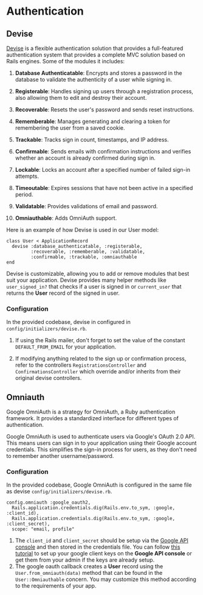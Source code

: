 # Authentication
## Devise
[Devise](https://github.com/heartcombo/devise) is a flexible authentication solution that provides a full-featured authentication system that provides a complete MVC solution based on Rails engines. Some of the modules it includes:

1. **Database Authenticatable**: Encrypts and stores a password in the database to validate the authenticity of a user while signing in.

2. **Registerable**: Handles signing up users through a registration process, also allowing them to edit and destroy their account.

3. **Recoverable**: Resets the user's password and sends reset instructions.

4. **Rememberable**: Manages generating and clearing a token for remembering the user from a saved cookie.

5. **Trackable**: Tracks sign in count, timestamps, and IP address.

6. **Confirmable**: Sends emails with confirmation instructions and verifies whether an account is already confirmed during sign in.

7. **Lockable**: Locks an account after a specified number of failed sign-in attempts.

8. **Timeoutable**: Expires sessions that have not been active in a specified period.

9. **Validatable**: Provides validations of email and password.

10. **Omniauthable**: Adds OmniAuth support.

Here is an example of how Devise is used in our User model:

```
class User < ApplicationRecord
  devise :database_authenticatable, :registerable,
         :recoverable, :rememberable, :validatable,
         :confirmable, :trackable, :omniauthable
end
```

Devise is customizable, allowing you to add or remove modules that best suit your application. Devise provides many helper methods like `user_signed_in?` that checks if a user is signed in or `current_user` that returns the **User** record of the signed in user.

### Configuration
In the provided codebase, devise in configured in `config/initializers/devise.rb`.

1. If using the Rails mailer, don't forget to set the value of the constant `DEFAULT_FROM_EMAIL` for your application.

2. If modifying anything related to the sign up or confirmation process, refer to the controllers `RegistrationsController` and `ConfirmationsController` which override and/or inherits from their original devise controllers.

## Omniauth
Google OmniAuth is a strategy for OmniAuth, a Ruby authentication framework. It provides a standardized interface for different types of authentication.

Google OmniAuth is used to authenticate users via Google's OAuth 2.0 API. This means users can sign in to your application using their Google account credentials. This simplifies the sign-in process for users, as they don't need to remember another username/password.

### Configuration
In the provided codebase, Google OmniAuth is configured in the same file as devise `config/initializers/devise.rb`.

```
config.omniauth :google_oauth2,
  Rails.application.credentials.dig(Rails.env.to_sym, :google, :client_id),
  Rails.application.credentials.dig(Rails.env.to_sym, :google, :client_secret),
  scope: "email, profile"
```

1. The `client_id` and `client_secret` should be setup via the [Google API console](https://console.developers.google.com/) and then stored in the credentials file. You can follow [this tutorial](https://fwuensche.medium.com/how-to-use-google-oauth-on-rails-c6e07047e4fb) to set up your google client keys on the **Google API console** or get them from your admin if the keys are already setup.
2. The google oauth callback creates a **User** record using the `User.from_omniauth(data)` method that can be found in the `User::Omniauthable` concern. You may customize this method according to the requirements of your app.